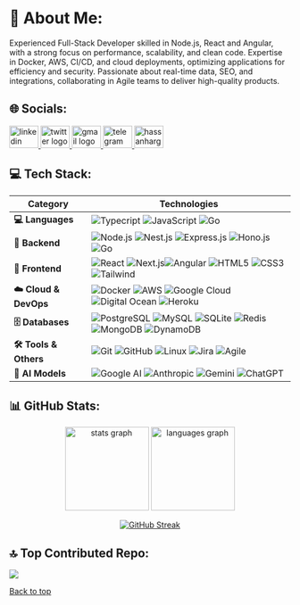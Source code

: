 # 💫 About Me:

Experienced Full-Stack Developer skilled in Node.js, React and Angular, with a strong focus on performance, scalability, and clean code. Expertise in Docker, AWS, CI/CD, and cloud deployments, optimizing applications for efficiency and security. Passionate about real-time data, SEO, and integrations, collaborating in Agile teams to deliver high-quality products.

## 🌐 Socials:

<div >
  <a href="https://www.linkedin.com/in/hassanharga/" target="_blank">
    <img src="https://raw.githubusercontent.com/maurodesouza/profile-readme-generator/master/src/assets/icons/social/linkedin/default.svg" width="52" height="40" alt="linkedin logo"  />
  </a>
  <a href="https://x.com/hassanharga" target="_blank">
    <img src="https://raw.githubusercontent.com/maurodesouza/profile-readme-generator/master/src/assets/icons/social/twitter/default.svg" width="52" height="40" alt="twitter logo"  />
  </a>
  <a href="mailto:hassanharga@gmail.com" target="_blank">
    <img src="https://raw.githubusercontent.com/maurodesouza/profile-readme-generator/master/src/assets/icons/social/gmail/default.svg" width="52" height="40" alt="gmail logo"  />
  </a>
  <a href="https://t.me/hassanharga" target="_blank">
    <img src="https://raw.githubusercontent.com/maurodesouza/profile-readme-generator/master/src/assets/icons/social/telegram/default.svg" width="52" height="40" alt="telegram logo"  />
  </a>
  <a href="https://github.com/hassanharga" target="blank"><img  src="https://raw.githubusercontent.com/rahuldkjain/github-profile-readme-generator/master/src/images/icons/Social/github.svg" alt="hassanharga" height="40" width="52" /></a>
</div>

## 💻 Tech Stack:

| **Category** | **Technologies** |
|--------------|------------------|
| **💻 Languages**      | ![Typecript](https://img.shields.io/badge/TypeScript-3776AB?style=flat&logo=typescript&logoColor=white) ![JavaScript](https://img.shields.io/badge/JavaScript-F7DF1E?style=flat&logo=javascript&logoColor=black) ![Go](https://img.shields.io/badge/Go-00ADD8?style=flat&logo=go&logoColor=white)                                                                                            |
| **🔧 Backend**        | ![Node.js](https://img.shields.io/badge/Node.js-339933?style=flat&logo=node.js&logoColor=white) ![Nest.js](https://img.shields.io/badge/Nest.js-E0234E?style=flat&logo=nestjs&logoColor=white) ![Express.js](https://img.shields.io/badge/Express.js-000000?style=flat&logo=express&logoColor=white) ![Hono.js](https://img.shields.io/badge/Hono.js-E36002?style=flat) ![Go](https://img.shields.io/badge/Go-00ADD8?style=flat&logo=go&logoColor=white)                                                                                                                          |
| **🎨 Frontend**       | ![React](https://img.shields.io/badge/React-61DAFB?style=flat&logo=react&logoColor=black) ![Next.js](https://img.shields.io/badge/Next.js-000000?style=flat&logo=next.js&logoColor=white)![Angular](https://img.shields.io/badge/Angular-e90364?style=flat&logo=angular&logoColor=white) ![HTML5](https://img.shields.io/badge/HTML5-E34F26?style=flat&logo=html5&logoColor=white) ![CSS3](https://img.shields.io/badge/CSS3-1572B6?style=flat&logo=css3&logoColor=white) ![Tailwind](https://img.shields.io/badge/Tailwind-38B2AC?style=flat&logo=tailwind-css&logoColor=white) |
| **☁️ Cloud & DevOps** | ![Docker](https://img.shields.io/badge/Docker-2496ED?style=flat&logo=docker&logoColor=white) ![AWS](https://img.shields.io/badge/AWS-232F3E?style=flat&logo=amazon-aws&logoColor=white) ![Google Cloud](https://img.shields.io/badge/GCP-4285F4?style=flat&logo=google-cloud&logoColor=white) ![Digital Ocean](https://img.shields.io/badge/Digital_Ocean-0080FF?style=flat&logo=digitalocean&logoColor=white) ![Heroku](https://img.shields.io/badge/Heroku-430098?style=flat&logo=heroku&logoColor=white)                                                                      |
| **🗄️ Databases**      | ![PostgreSQL](https://img.shields.io/badge/PostgreSQL-4169E1?style=flat&logo=postgresql&logoColor=white) ![MySQL](https://img.shields.io/badge/MySQL-4479A1?style=flat&logo=mysql&logoColor=white) ![SQLite](https://img.shields.io/badge/SQLite-003B57?style=flat&logo=sqlite&logoColor=white) ![Redis](https://img.shields.io/badge/Redis-DC382D?style=flat&logo=redis&logoColor=white) ![MongoDB](https://img.shields.io/badge/MongoDB-47A248?style=flat&logo=mongodb&logoColor=white) ![DynamoDB](https://img.shields.io/badge/DynamoDB-FF6B35?style=flat)                   |
| **🛠️ Tools & Others** | ![Git](https://img.shields.io/badge/Git-F05032?style=flat&logo=git&logoColor=white) ![GitHub](https://img.shields.io/badge/GitHub-181717?style=flat&logo=github&logoColor=white) ![Linux](https://img.shields.io/badge/Linux-FCC624?style=flat&logo=linux&logoColor=black) ![Jira](https://img.shields.io/badge/Jira-0052CC?style=flat&logo=jira&logoColor=white) ![Agile](https://img.shields.io/badge/Agile-239120?style=flat)                                                                                                                                                 |
| **🤖 AI Models**      | ![Google AI](https://img.shields.io/badge/Google_GenAI-4285F4?style=flat&logo=google&logoColor=white) ![Anthropic](https://img.shields.io/badge/Anthropic-000000?style=flat) ![Gemini](https://img.shields.io/badge/Gemini-8E75B2?style=flat) ![ChatGPT](https://img.shields.io/badge/ChatGPT-FF6B35?style=flat)                       |

## 📊 GitHub Stats:

<div align="center">

  <img src="https://github-readme-stats.vercel.app/api?username=hassanharga&hide_title=false&hide_rank=false&show_icons=true&include_all_commits=true&count_private=true&disable_animations=false&theme=dracula&locale=en&hide_border=false&order=1" height="150" alt="stats graph"  />
  <img src="https://github-readme-stats.vercel.app/api/top-langs?username=hassanharga&theme=dark&hide_border=false&include_all_commits=false&count_private=true&layout=compact" height="150" alt="languages graph"  />
  
<a href=""><img src="https://streak-stats.demolab.com/?user=hassanharga" alt="GitHub Streak" /></a>
</div>

<!-- ## 🏆 GitHub Trophies

![](https://github-profile-trophy.vercel.app/?username=hassanharga&theme=radical&no-frame=false&no-bg=false&margin-w=4) -->

## 🔝 Top Contributed Repo:

![](https://github-contributor-stats.vercel.app/api?username=hassanharga&limit=5&theme=dark&combine_all_yearly_contributions=true)

<a href="#top">Back to top</a>

